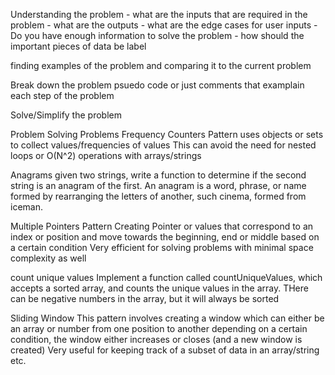 Understanding the problem
    - what are the inputs that are required in the problem
    - what are the outputs
    - what are the edge cases for user inputs 
    - Do you have enough information to solve the problem
    - how should the important pieces of data be label 


finding examples of the problem
    and comparing it to the current problem


Break down the problem
    psuedo code or just comments that examplain each step of the problem


Solve/Simplify the problem




Problem Solving Problems
Frequency Counters
Pattern uses objects or sets to collect values/frequencies of values
This can avoid the need for nested loops or O(N^2) operations with arrays/strings



Anagrams 
given two strings, write a function to determine if the second string is an anagram of the first. An anagram is a word, phrase, or name formed by rearranging the letters of another, such cinema, formed from iceman.

Multiple Pointers Pattern
Creating Pointer or values that correspond to an index or position and move towards the beginning, end or middle based on a certain condition
Very efficient for solving problems with minimal space complexity as well


count unique values
Implement a function called countUniqueValues, which accepts a sorted array, and counts the unique values in the array. THere can be negative numbers in the array, but it will always be sorted


Sliding Window
This pattern involves creating a window which can either be an array or number from one position to another depending on a certain condition, the window either increases or closes (and a new window is created)
Very useful for keeping track of a subset of data in an array/string etc.

